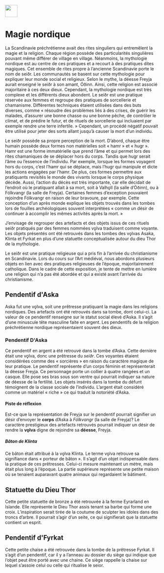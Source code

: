 <a href="https://juncture-digital.org"><img src="https://raw.githubusercontent.com/digitalArtHistory/recits-numeriques/main/images/btn_juncture.svg" style="height:40px"></a>

<param ve-config 
       title="depart" 
       banner="https://historiska.se/wp-content/uploads/2015/09/hedniska_gudar_3_artikel_IMG0024web_artikel.jpg" 
       layout="vertical">

# Magie nordique

La Scandinavie préchrétienne avait des rites singuliers qui entremêlent la magie et la religion. Chaque région possède des particularités singulières pouvant même différer de village en village. Néanmoins, la mythologie nordique est au centre de ces pratiques et a recourt à des pratiques dites magiques. Cet ensemble de rites propre à l’ancienne Scandinavie porte le nom de seiðr. Les communautés se basent sur cette mythologie pour expliquer leur monde social et religieux. Selon le mythe, la déesse Freyja aurait enseigné le seiðr à son amant, Óðinn. Ainsi, cette religion est associé majoritaire à ces deux dieux. Cependant, la mythologie nordique est très complexe et les différents dieux abondent. Le seiðr est une pratique réservée aux femmes et regroupe des pratiques de sorcellerie et chamanisme. Différentes techniques étaient utilisées dans des buts diverses, comme « résoudre des problèmes liés à des crises, de guérir les malades, d’assurer une bonne chasse ou une bonne pêche, de contrôler le climat, et de prédire le futur, et de rituels de sorcellerie qui incluaient par exemple rendre une terre infertile.  » Cependant, un procédé négatif pouvait être utilisé pour jeter des sorts allant jusqu’à causer la mort d’un individu. 

Le seiðr possède sa propre perception de la mort. D’abord, chaque être humain possède deux formes non matérielles soit « hamr » et « hugr ». Hamr est une forme immatérielle que prend l’âme et qui permet lors des rites chamaniques de se déplacer hors du corps. Tandis que hugr serait l’âme ou l’essence de l’individu. Par exemple, lorsque les formes voyagent hors du corps, c’est l’hamr qui se déplace, mais l’hugr qui manipule et dicte les actions engagées par l’hamr. De plus, ces formes permettre aux pratiquants revisités le monde des vivants lorsque le corps physique décède. Aussi, l’action du décès est très importante, car elle décidait de l’endroit où le pratiquant allait à sa mort, soit à Valhǫll (la salle d’Óðinn), ou à Fólkvangr (la salle de Freyja). Certaines femmes d’exception pouvaient rejoindre Fólkvangr en raison de leur bravoure, par exemple. Cette conception d’un après monde explique les objets trouvés dans les tombes lors de fouilles archéologiques souvent interprétées « comme un désir de continuer à accomplir les mêmes activités après la mort.  » 

J’envisage de regrouper des artefacts et des objets issus de ces rituels seiðr pratiqués par des femmes nommées vǫlva traduisent comme voyante. Les objets présentés ont été retrouvés dans les tombes des vǫlvas Asaka, Klinta et Fyrkat en plus d’une statuette conceptualisée autour du dieu Thor de la mythologie. 

Le seiðr est une pratique religieuse qui a pris fin à l’arrivée du christianisme en Scandinavie. Lors du cours sur l’Art médiéval, nous abordons plusieurs objets en lien avec des pratiques religieuses de l’époque, majoritairement catholique. Dans le cadre de cette exposition, je tente de mettre en lumière une religion qui n’a pas été abordée et qui a existé avant l’arrivée du christianisme. 


## Pendentif d'Aska

Aska fut une vǫlva, soit une prêtresse pratiquant la magie dans les religions nordiques. Des artefacts ont été retrouvés dans sa tombe, dont celui-ci. La valeur de ce pendentif renseigne sur le statut social élevé d’Aska. Il s’agit d’une minuscule tête masculine faite en argent. Les pendentifs de la religion préchrétienne nordique représentaient souvent des dieux. 
<param ve-graphic 
  url="https://github.com/digitalArtHistory/recits-numeriques/blob/main/24/Manniskor_med_kontakterweb_artikel.jpg?raw=true" 
  title="Pendentif d'Aska" />
  
### Pendentif D'Aska

Ce pendentif en argent a été retrouvé dans la tombe d’Aska. Cette dernière était une vǫlva, donc une prêtresse du *seiðr*. Ces voyantes étaient considérées comme des « sorcières » en raison du caractère magique de leur pratique. Le pendentif représente d’un corps féminin et représenterait la déesse Freyja. Ce personnage porte un collier à quatre rangées et un casque. Elle pose ses bras sous son ventre qui pourrait indiquer sa nature de déesse de la fertilité. Les objets insérés dans la tombe du défunt témoignent de la classe sociale de l’individu. L’argent était considéré comme un matériel « riche » ce qui traduit la notoriété d’Aska. 
<param ve-graphic 
  url="https://historiska.se/wp-content/uploads/2015/09/hedniska_gudar_3_artikel_IMG0024web_artikel.jpg"
       title="Pendentif d'Aska" />
       
#### Piste de réflexion    

Est-ce que la représentation de Freyja sur le pendentif pourrait signifier un désir d’envoyer le **corps** d’Aska à *Fólkvangr* (la salle de Freyja)? Le caractère prestigieux des artefacts retrouvés pourrait indiquer un désir de rendre la **vǫlva** digne de rejoindre sa **déesse**, Freyja. 
       
##### Bâton de Klinta  

Ce bâton était attribué à la vǫlva Klinta. Le terme vǫlva retrouve sa signifiance dans « porteur de bâton ». Il s’agit d’un objet indispensable dans la pratique de ces prêtresses. Celui-ci mesure maintenant un mètre, mais était plus long à l’époque. La partie supérieure représente une petite maison où se tenaient auparavant quatre animaux qui regardaient le bâtiment. 
<param ve-graphic 
  url="https://historiska.se/wp-content/uploads/2015/04/klintastaven_artikel_541355.jpg" 
  title="Baton Klinta" />

## Statuette du Dieu Thor

Cette petite statuette de bronze a été retrouvée à la ferme Eyrarland en Islande. Elle représente le Dieu Thor assis tenant sa barbe qui forme une croix. L’inspiration serait tirée de la coutume de sculpter les idoles dans des troncs d’arbre. Il pourrait s’agir d’un seite, ce qui signifierait que la statuette contient un esprit. 
<param ve-graphic 
  url="https://upload.wikimedia.org/wikipedia/commons/thumb/b/bd/Reykjavik_-_Thor-Figur_1.jpg/800px-Reykjavik_-_Thor-Figur_1.jpg" 
  title="Statuette du Dieu Thor" />
  
  ## Pendentif d'Fyrkat
  
  Cette petite chaise a été retrouvée dans la tombe de la prêtresse Fyrkat. Il s’agit d’un pendentif, car il y a l’anneau au dossier du siège qui indique que l’objet peut être porté avec une chaine. Ce siège rappelle la chaise sur lequel s’assoie celui ou celle qui ritualise le seior. 
  <param ve-graphic 
  url="https://en.natmus.dk/typo3temp/assets/images/csm_amulet_01_e3cabd11cb_1869d698ed.jpg " 
  title="Pendentif d'Fyrkat" />

